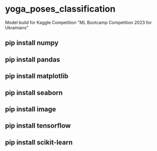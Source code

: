 # yoga_poses_classification
Model build for Kaggle Competition "ML Bootcamp Competition 2023 for Ukrainians"

## pip install numpy
## pip install pandas
## pip install matplotlib
## pip install seaborn
## pip install image
## pip install tensorflow
## pip install scikit-learn